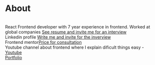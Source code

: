 <h1>About</h1>
<br />
React Frontend developer with 7 year experience in frontend. Worked at global companies <a href="https://www.linkedin.com/in/elina-razina/" rel="nofollow">See resume and invite me for an interview</a><br />
Linkedin profile <a href="https://www.linkedin.com/in/elina-razina/" rel="nofollow">Write me and invite for the inverview</a>
<br />
Frontend mentor<a href="https://getmentor.dev/mentor/elina-razina-3127" rel="nofollow">Price for consultation</a><br />
Youtube channel about frontend where I explain dificult things easy - <a href="https://www.youtube.com/@frontend_university" >Youtube</a><br />
<a href="https://erazina.github.io" rel="nofollow">Portfolio</a>

<!--
**ERazina/ERazina** is a ✨ _special_ ✨ repository because its `README.md` (this file) appears on your GitHub profile.

Here are some ideas to get you started:

- 🔭 I’m currently working on ...
- 🌱 I’m currently learning ...
- 👯 I’m looking to collaborate on ...
- 🤔 I’m looking for help with ...
- 💬 Ask me about ...
- 📫 How to reach me: ...
- 😄 Pronouns: ...
- ⚡ Fun fact: ...
-->
